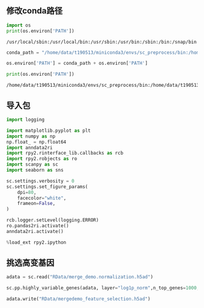 ## 修改conda路径


```python
import os
print(os.environ['PATH'])
```

    /usr/local/sbin:/usr/local/bin:/usr/sbin:/usr/bin:/sbin:/bin:/snap/bin



```python
conda_path = "/home/data/t190513/miniconda3/envs/sc_preprocess/bin:/home/data/t190513/miniconda3/condabin:/usr/local/sbin:/usr/local/bin:/usr/sbin:/usr/bin:/sbin:/bin:/snap/bin:/home/data/t190513/miniconda3/bin"
```


```python
os.environ['PATH'] = conda_path + os.environ['PATH']
```


```python
print(os.environ['PATH'])
```

    /home/data/t190513/miniconda3/envs/sc_preprocess/bin:/home/data/t190513/miniconda3/condabin:/usr/local/sbin:/usr/local/bin:/usr/sbin:/usr/bin:/sbin:/bin:/snap/bin:/home/data/t190513/miniconda3/bin/usr/local/sbin:/usr/local/bin:/usr/sbin:/usr/bin:/sbin:/bin:/snap/bin


## 导入包


```python
import logging

import matplotlib.pyplot as plt
import numpy as np
np.float_ = np.float64
import anndata2ri
import rpy2.rinterface_lib.callbacks as rcb
import rpy2.robjects as ro
import scanpy as sc
import seaborn as sns

sc.settings.verbosity = 0
sc.settings.set_figure_params(
    dpi=80,
    facecolor="white",
    frameon=False,
)

rcb.logger.setLevel(logging.ERROR)
ro.pandas2ri.activate()
anndata2ri.activate()

%load_ext rpy2.ipython
```

## 挑选高变基因


```python
adata = sc.read("RData/merge_demo.normalization.h5ad")
```


```python
sc.pp.highly_variable_genes(adata, layer="log1p_norm",n_top_genes=1000,batch_key="sample")
```


```python
adata.write("RData/mergedemo_feature_selection.h5ad")
```
